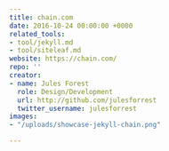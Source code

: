```yaml
---
title: chain.com
date: 2016-10-24 00:00:00 +0000
related_tools:
- tool/jekyll.md
- tool/siteleaf.md
website: https://chain.com/
repo: ''
creator:
- name: Jules Forest
  role: Design/Development
  url: http://github.com/julesforrest
  twitter_username: julesforrest
images:
- "/uploads/showcase-jekyll-chain.png"

---
```

